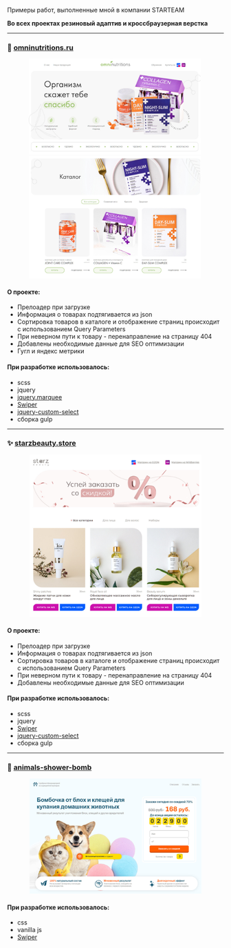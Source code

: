 Примеры работ, выполненные мной в компании STARTEAM

**Во всех проектах резиновый адаптив и кроссбраузерная верстка**

---

### :herb: [omninutritions.ru](https://omninutritions.ru/)

<div align="center">
  <img src="/assets/img/omninutritions/preview1.jpg" alt="preview" width="400"/>&nbsp;<img src="/assets/img/omninutritions/preview2.jpg" alt="preview" width="400"/>&nbsp;
</div>

#### О проекте:
- Прелоадер при загрузке
- Информация о товарах подтягивается из json
- Сортировка товаров в каталоге и отображение страниц происходит с использованием Query Parameters
- При неверном пути к товару - перенаправление на страницу 404
- Добавлены необходимые данные для SEO оптимизации
- Гугл и яндекс метрики

#### При разработке использовалось:
- scss
- jquery
- [jquery.marquee](https://github.com/aamirafridi/jQuery.Marquee)
- [Swiper](https://swiperjs.com/)
- [jquery-custom-select](https://github.com/kvlsrg/jquery-custom-select)
- сборка gulp

---

<!-- ### :star: [starz.beauty](https://starz.beauty/), [starz.beauty/taplink](https://starz.beauty/taplink.html)

<div align="center">
  <img src="/assets/img/starz.beauty/preview1.jpg" alt="preview" width="300"/>&nbsp;<img src="/assets/img/starz.beauty/preview2.jpg" alt="preview" width="300"/>&nbsp;<img src="/assets/img/starz.beauty/preview3.jpg" alt="preview" width="300"/>
</div>

#### О проекте:
- Прелоадер при загрузке
- Информация о товарах подтягивается из json
- Сортировка товаров в каталоге и отображение страниц происходит с использованием Query Parameters
- При неверном пути к товару - перенаправление на страницу 404
- Добавлены необходимые данные для SEO оптимизации
- Гугл и яндекс метрики на странице [starz.beauty/taplink](https://starz.beauty/taplink.html)

#### При разработке использовалось:
- scss
- jquery
- [Swiper](https://swiperjs.com/)
- [jquery-custom-select](https://github.com/kvlsrg/jquery-custom-select)
- сборка gulp

--- -->

### :sparkles: [starzbeauty.store](https://starzbeauty.store/)

<div align="center">
  <img src="/assets/img/starzbeauty.store/preview1.jpg" alt="preview" width="400"/>
</div>

#### О проекте:
- Прелоадер при загрузке
- Информация о товарах подтягивается из json
- Сортировка товаров в каталоге и отображение страниц происходит с использованием Query Parameters
- При неверном пути к товару - перенаправление на страницу 404
- Добавлены необходимые данные для SEO оптимизации

#### При разработке использовалось:
- scss
- jquery
- [Swiper](https://swiperjs.com/)
- [jquery-custom-select](https://github.com/kvlsrg/jquery-custom-select)
- сборка gulp

---

### :dog: [animals-shower-bomb](topzakaz.net/animals-shower-bomb/part/land/1/index.html)

<div align="center">
  <img src="/assets/img/animals-shower-bomb/preview1.jpg" alt="preview" width="400"/>
</div>

#### При разработке использовалось:
- css
- vanilla js
- [Swiper](https://swiperjs.com/)

